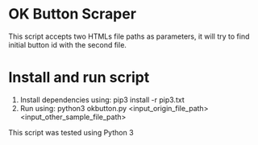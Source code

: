 
# OK Button Scraper

This script accepts two HTMLs file paths as parameters, it will try to find initial button id with the second file.

# Install and run script

1. Install dependencies using: pip3 install -r pip3.txt
2. Run using: python3 okbutton.py <input_origin_file_path> <input_other_sample_file_path>

This script was tested using Python 3